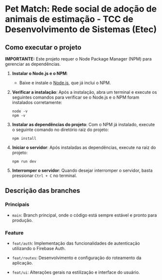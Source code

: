 # Pet Match: Rede social de adoção de animais de estimação - TCC de Desenvolvimento de Sistemas (Etec)

## Como executar o projeto

**IMPORTANTE:** Este projeto requer o Node Package Manager (NPM) para gerenciar as dependências.

1. **Instalar o Node.js e o NPM**:
   - Baixe e instale o [Node.js](https://nodejs.org/), que já inclui o NPM.
   
2. **Verificar a instalação**:
   Após a instalação, abra um terminal e execute os seguintes comandos para verificar se o Node.js e o NPM foram instalados corretamente:
   ```shell
   node -v
   npm -v

3. **Instalar as dependências do projeto**: Com o NPM já instalado, execute o seguinte comando no diretório raiz do projeto:
   ```shell
   npm install
   ```

4. **Iniciar o servidor**: Após instaladas as dependências, execute na raiz do projeto:
   ```shell
   npm run dev
   ```

5. **Interromper o servidor**: Quando desejar interromper o servidor, basta pressionar ``Ctrl + C`` no terminal.

## Descrição das branches

### Principais

- ``main``: Branch principal, onde o código está sempre estável e pronto para produção.

### Feature

- ``feat/auth``: Implementação das funcionalidades de autenticação utilizando o Firebase Auth.


- ``feat/routes``: Desenvolvimento e configuração do roteamento da aplicação.


- ``feat/ui``: Alterações gerais na estilização e interface do usuário.

